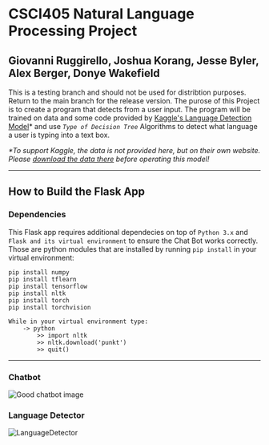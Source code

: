 # CSCI405 Natural Language Processing Project

## Giovanni Ruggirello, Joshua Korang, Jesse Byler, Alex Berger, Donye Wakefield

This is a testing branch and should not be used for distribtion purposes. Return to the main branch for the release version.
The purose of this Project is to create a program that detects from a user input. The program will be trained on data and some code provided by [Kaggle's Language Detection Model](https://www.kaggle.com/code/martinkk5575/language-detection/notebook)* and use _`Type of Decision Tree`_ Algorithms to detect what language a user is typing into a text box.

_*To support Kaggle, the data is not provided here, but on their own website. Please [download the data there](https://www.kaggle.com/code/martinkk5575/language-detection/notebook) before operating this model!_

----

## How to Build the Flask App

### Dependencies
This Flask app requires additional dependecies on top of `Python 3.x` and `Flask and its virtual environment` to ensure the Chat Bot works correctly. Those are python modules that are installed by running `pip install` in your virtual environment:

```
pip install numpy
pip install tflearn
pip install tensorflow
pip install nltk
pip install torch
pip install torchvision
```
```
While in your virtual environment type:
    -> python
        >> import nltk
        >> nltk.download('punkt')
        >> quit()
```
----

### Chatbot
![Good chatbot image](https://user-images.githubusercontent.com/98010749/166395528-44363ee4-8f14-4491-9bf7-9b9b99a9f7d8.png)


### Language Detector
![LanguageDetector](https://user-images.githubusercontent.com/98010749/166395609-c6862716-41bc-4182-99c1-5f786485c864.png)
